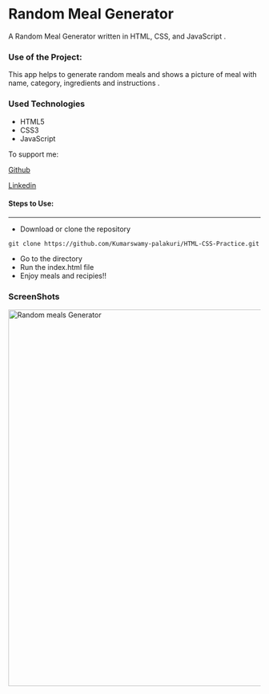 <h1>Random Meal Generator </h1>

<p>A Random Meal Generator written in HTML, CSS, and JavaScript .</p>

### Use of the Project:

<p>This app helps to generate random meals and shows a picture of meal with name, category, ingredients and instructions .</p>

<h3>Used Technologies</h3>
<ul>
  <li>HTML5</li>
  <li>CSS3</li>
  <li>JavaScript</li>
</ul>

To support me:

[Github](https://github.com/Kumarswamy-palakuri)

[Linkedin](https://www.linkedin.com/in/kumara-swamy-palakuri-037001208/)

#### Steps to Use:

---

- Download or clone the repository

```
git clone https://github.com/Kumarswamy-palakuri/HTML-CSS-Practice.git
```

- Go to the directory
- Run the index.html file
- Enjoy meals and recipies!!

<h3> ScreenShots </h3> 

<img width="750" alt="Random meals Generator" src="https://user-images.githubusercontent.com/63009472/126068497-8a73e954-4d89-47ab-b573-882ad0dafc51.png">

<br>
